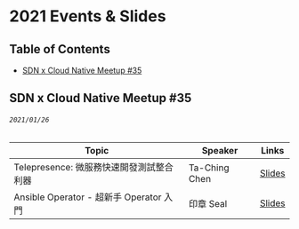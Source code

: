 # 2021 Events & Slides

## Table of Contents
- [SDN x Cloud Native Meetup #35](#sdn-x-cloud-native-meetup-35)

## SDN x Cloud Native Meetup #35
###### `2021/01/26`

| Topic       | Speaker        | Links |
|-------------|----------------|--------------|
| Telepresence: 微服務快速開發測試整合利器 | Ta-Ching Chen | [Slides](https://docsend.com/view/h3zr885eiuqj94wi) |
| Ansible Operator - 超新手 Operator 入門 | 印章 Seal | [Slides](https://slides.com/rockwyc992/ansible-operator-20210126) |
